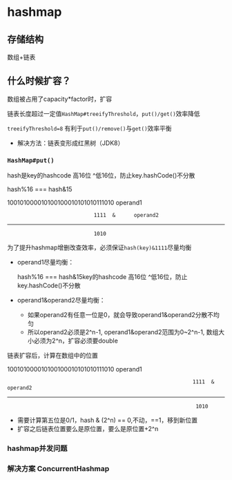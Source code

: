 # hashmap

## 存储结构

数组+链表

## 什么时候扩容？

数组被占用了capacity*factor时，扩容

链表长度超过一定值`HashMap#treeifyThreshold`，`put()/get()`效率降低

`treeifyThreshold=8` 有利于`put()/remove()`与`get()`效率平衡

- 解决方法：链表变形成红黑树（JDK8）

### `HashMap#put()`

hash是key的hashcode 高16位 ^低16位，防止key.hashCode()不分散

hash%16  === hash&15

100101000010100100010101010111010                 operand1

                                1111  &      operand2

---------------------------------------------------------------

                                1010

为了提升hashmap增删改查效率，必须保证`hash(key)&1111`尽量均衡

- operand1尽量均衡：

  hash%16  === hash&15key的hashcode 高16位 ^低16位，防止key.hashCode()不分散

- operand1&operand2尽量均衡：
  - 如果operand2有任意一位是0，就会导致operand1&operand2分散不均匀
  - 所以operand2必须是2^n-1, operand1&operand2范围为0~2^n-1, 数组大小必须为2^n，扩容必须要double

链表扩容后，计算在数组中的位置

100101000010100100010101010111010                 operand1

                                                                1111  &            operand2

------

                                                                 1010

- 需要计算第五位是0/1，hash & (2^n) == 0,不动，==1，移到新位置
- 扩容之后链表位置要么是原位置，要么是原位置+2^n

### hashmap并发问题

### 解决方案 ConcurrentHashmap

